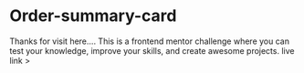 # Order-summary-card
Thanks for visit here....
This is a frontend mentor challenge where you can test your knowledge, improve your skills, and create awesome projects.
live link > 
